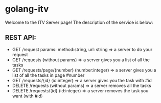 # golang-itv

Welcome to the ITV Server page!
The description of the service is below:

## REST API:

* GET /request             params: method:string, url: string   => a server to do your request
* GET /requests               (without params)   => a server gives you a list of all the tasks
*	GET /requests/page/{number} (number:integer)   => a server gives you a list of all the tasks in page #number
*	GET /requests/{id}          (id:integer)       => a server gives you the task with #id
* DELETE /requests               (without params)   => a server removes all the tasks
*	DELETE /requests/{id}       (id:integer)       => a server removes the task you want (with #id)
